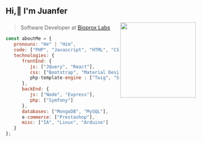 <h2>Hi,👋 I'm Juanfer</h2>
<img align='right' src="https://media.giphy.com/media/Q7SKqn3G97xpmfSOvG/giphy.gif" width="200">


### 
> Software Developer at [Bioprox Labs](https://bioprox.es)

```javascript
const aboutMe = {
   pronouns: "He" | "Him",
   code: ["PHP", "Javascript", "HTML", "CSS", "Java", "Python", "Perl"],
   technologies: {
      frontEnd: {
         js: ["JQuery", "React"],
         css: ["Bootstrap", "Material Design", "Sass"],
         php-template-engine : ["Twig", "Smarty"]
      },
      backEnd: {
         js: ["Node", "Express"],
         php: ["Symfony"]
      },
      databases: ["MongoDB", "MySQL"],
      e-commerce: ["Prestashop"],
      misc: ["IA", "Linux", "Arduino"]
   }
};
```


<!---
juanfegc/juanfegc is a ✨ special ✨ repository because its `README.md` (this file) appears on your GitHub profile.
You can click the Preview link to take a look at your changes.
--->
